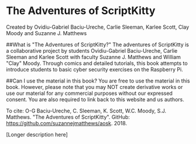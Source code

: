 # The Adventures of ScriptKitty

Created by Ovidiu-Gabriel Baciu-Ureche, Carlie Sleeman, Karlee Scott, Clay Moody and Suzanne J. Matthews

##What is "The Adventures of ScriptKitty?"
The adventures of ScriptKitty is a collaborative project by students Ovidiu-Gabriel Baciu-Ureche, Carlie 
Sleeman and Karlee Scott with faculty Suzanne J. Matthews and William "Clay" Moody. Through comics and 
detailed tutorials, this book attempts to introduce students to basic cyber security exercises on the 
Raspberry Pi. 

##Can I use the material in this book?
You are free to use the material in this book. However, please note that you may NOT create derivative 
works or use our material for any commercial purposes without our expressed consent. You are also required 
to link back to this website and us authors.

To cite:
O-G Baciu-Ureche, C. Sleeman, K. Scott, W.C. Moody, S.J. Matthews. "The Adventures of ScriptKitty". 
GitHub: https://github.com/suzannejmatthews/aosk. 2018.




\[Longer description here\]

